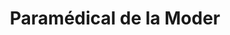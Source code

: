 ---
title: "Paramédical de la Moder"
url: /val-de-moder/paramedical-de-la-moder/
shop: approvisionnement médical
---